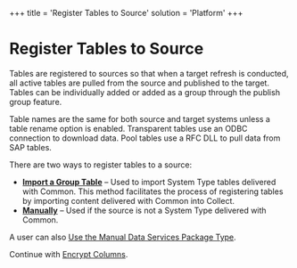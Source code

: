 +++
title = 'Register Tables to Source'
solution = 'Platform'
+++

# Register Tables to Source

Tables are registered to sources so that when a target refresh is
conducted, all active tables are pulled from the source and published to
the target. Tables can be individually added or added as a group through
the publish group feature.

Table names are the same for both source and target systems unless a
table rename option is enabled. Transparent tables use an ODBC
connection to download data. Pool tables use a RFC DLL to pull data from
SAP tables.

There are two ways to register tables to a source:

  - **[**Import a Group Table**](Import_Group_Tables)** – Used to
    import System Type tables delivered with Common. This method
    facilitates the process of registering tables by importing content
    delivered with Common into Collect.
  - **[Manually](Manually_Register_Tables_to_Source)** – Used if the
    source is not a System Type delivered with Common.

A user can also [Use the Manual Data Services Package
Type](Use_the_Manual_Data_Services_Package_Type).

Continue with [Encrypt Columns](Encrypt_Columns).
